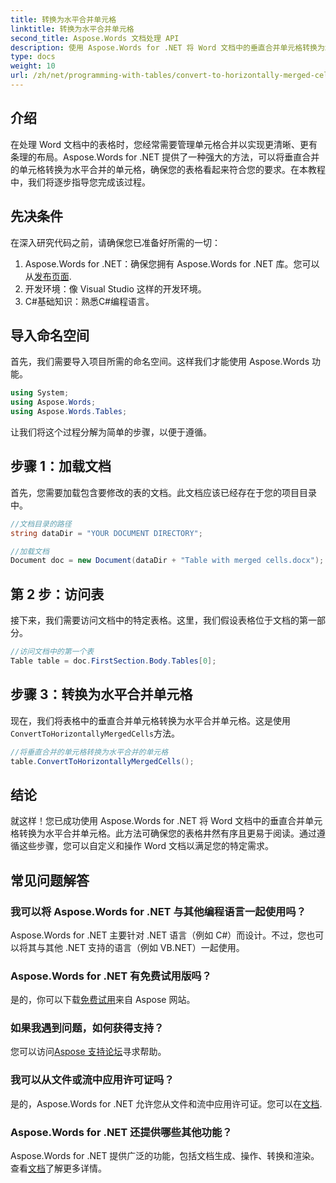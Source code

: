 ```yaml
---
title: 转换为水平合并单元格
linktitle: 转换为水平合并单元格
second_title: Aspose.Words 文档处理 API
description: 使用 Aspose.Words for .NET 将 Word 文档中的垂直合并单元格转换为水平合并单元格。无缝表格布局的分步指南。
type: docs
weight: 10
url: /zh/net/programming-with-tables/convert-to-horizontally-merged-cells/
---
```

## 介绍

在处理 Word 文档中的表格时，您经常需要管理单元格合并以实现更清晰、更有条理的布局。Aspose.Words for .NET 提供了一种强大的方法，可以将垂直合并的单元格转换为水平合并的单元格，确保您的表格看起来符合您的要求。在本教程中，我们将逐步指导您完成该过程。

## 先决条件

在深入研究代码之前，请确保您已准备好所需的一切：

1.  Aspose.Words for .NET：确保您拥有 Aspose.Words for .NET 库。您可以从[发布页面](https://releases.aspose.com/words/net/).
2. 开发环境：像 Visual Studio 这样的开发环境。
3. C#基础知识：熟悉C#编程语言。

## 导入命名空间

首先，我们需要导入项目所需的命名空间。这样我们才能使用 Aspose.Words 功能。

```csharp
using System;
using Aspose.Words;
using Aspose.Words.Tables;
```

让我们将这个过程分解为简单的步骤，以便于遵循。

## 步骤 1：加载文档

首先，您需要加载包含要修改的表的文档。此文档应该已经存在于您的项目目录中。

```csharp
//文档目录的路径
string dataDir = "YOUR DOCUMENT DIRECTORY";

//加载文档
Document doc = new Document(dataDir + "Table with merged cells.docx");
```

## 第 2 步：访问表

接下来，我们需要访问文档中的特定表格。这里，我们假设表格位于文档的第一部分。

```csharp
//访问文档中的第一个表
Table table = doc.FirstSection.Body.Tables[0];
```

## 步骤 3：转换为水平合并单元格

现在，我们将表格中的垂直合并单元格转换为水平合并单元格。这是使用`ConvertToHorizontallyMergedCells`方法。

```csharp
//将垂直合并的单元格转换为水平合并的单元格
table.ConvertToHorizontallyMergedCells();
```

## 结论

就这样！您已成功使用 Aspose.Words for .NET 将 Word 文档中的垂直合并单元格转换为水平合并单元格。此方法可确保您的表格井然有序且更易于阅读。通过遵循这些步骤，您可以自定义和操作 Word 文档以满足您的特定需求。

## 常见问题解答

### 我可以将 Aspose.Words for .NET 与其他编程语言一起使用吗？  
Aspose.Words for .NET 主要针对 .NET 语言（例如 C#）而设计。不过，您也可以将其与其他 .NET 支持的语言（例如 VB.NET）一起使用。

### Aspose.Words for .NET 有免费试用版吗？  
是的，你可以下载[免费试用](https://releases.aspose.com/)来自 Aspose 网站。

### 如果我遇到问题，如何获得支持？  
您可以访问[Aspose 支持论坛](https://forum.aspose.com/c/words/8)寻求帮助。

### 我可以从文件或流中应用许可证吗？  
是的，Aspose.Words for .NET 允许您从文件和流中应用许可证。您可以在[文档](https://reference.aspose.com/words/net/).

### Aspose.Words for .NET 还提供哪些其他功能？  
Aspose.Words for .NET 提供广泛的功能，包括文档生成、操作、转换和渲染。查看[文档](https://reference.aspose.com/words/net/)了解更多详情。